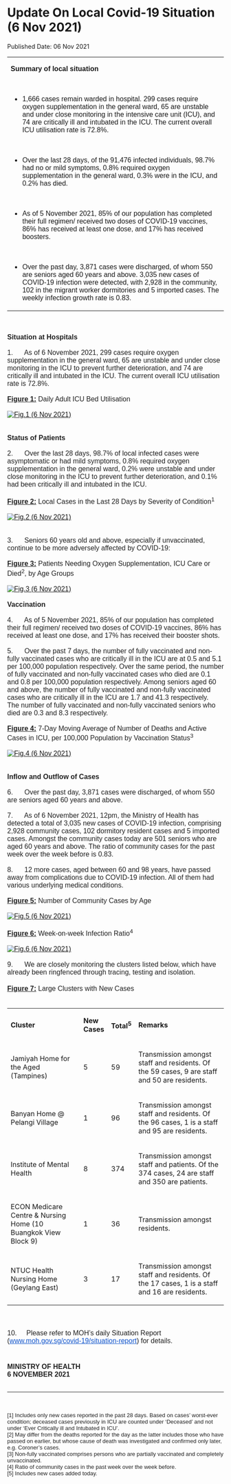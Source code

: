 <html>
    <meta http-equiv="Content-Type" content="text/html; charset=utf-8"/>
    <meta charset="utf-8"/>
    <title>Update On Local Covid-19 Situation (6 Nov 2021)</title>
    <body><h1>Update On Local Covid-19 Situation (6 Nov 2021)</h1>
    <p>Published Date: 06 Nov 2021</p> <span style="color: rgb(34, 34, 34); font-size: small; font-family: Arial, Helvetica, sans-serif;"><strong></strong></span><div dir="ltr" align="left"><strong></strong><span style="font-family: Arial; font-size: 16px;"></span><table><colgroup><col width="605"></colgroup><tbody><tr><td><p dir="ltr"><span style="font-family: Arial; font-size: 16px;"><strong>Summary of local situation</strong></span></p><span style="font-family: Arial; font-size: 16px;"><br></span><ul><li dir="ltr" aria-level="1"><p dir="ltr" role="presentation"><span style="font-family: Arial; font-size: 16px;">1,666 cases remain warded in hospital. 299 cases require oxygen supplementation in the general ward, 65 are unstable and under close monitoring in the intensive care unit (ICU), and 74 are critically ill and intubated in the ICU. The current overall ICU utilisation rate is 72.8%.</span></p></li></ul><span style="font-family: Arial; font-size: 16px;"><br></span><ul><li dir="ltr" aria-level="1"><p dir="ltr" role="presentation"><span style="font-family: Arial; font-size: 16px;">Over the last 28 days, of the 91,476 infected individuals, 98.7% had no or mild symptoms, 0.8% required oxygen supplementation in the general ward, 0.3% were in the ICU, and 0.2% has died.</span></p></li></ul><span style="font-family: Arial; font-size: 16px;"><br></span><ul><li dir="ltr" aria-level="1"><p dir="ltr" role="presentation"><span style="font-family: Arial; font-size: 16px;">As of 5 November 2021, 85% of our population has completed their full regimen/ received two doses of COVID-19 vaccines, 86% has received at least one dose, and 17% has received boosters.</span></p></li></ul><span style="font-family: Arial; font-size: 16px;"><br></span><ul><li dir="ltr" aria-level="1"><p dir="ltr" role="presentation"><span style="font-family: Arial; font-size: 16px;">Over the past day, 3,871 cases were discharged, of whom 550 are seniors aged 60 years and above. 3,035 new cases of COVID-19 infection were detected, with 2,928 in the community, 102 in the migrant worker dormitories and 5 imported cases. The weekly infection growth rate is 0.83.</span></p></li></ul></td></tr></tbody></table></div><span style="font-size: 16px;"><span style="font-family: Arial; font-size: 16px;"><span style="color: rgb(34, 34, 34); font-family: Arial;"><strong><br><br>Situation at Hospitals</strong></span><br style="color: rgb(34, 34, 34); font-size: small;"><br style="color: rgb(34, 34, 34); font-size: small;"><span style="color: rgb(34, 34, 34);">1.&nbsp; &nbsp; &nbsp; As of 6 November 2021, 299 cases require oxygen supplementation in the general ward, 65 are unstable and under close monitoring in the ICU to prevent further deterioration, and 74 are critically ill and intubated in the ICU. The current overall ICU utilisation rate is 72.8%.</span><br style="color: rgb(34, 34, 34); font-size: small;"><br style="color: rgb(34, 34, 34); font-size: small;"><span style="color: rgb(34, 34, 34);"><strong><span style="text-decoration: underline;">Figure 1:</span></strong> Daily Adult ICU Bed Utilisation</span><br style="color: rgb(34, 34, 34); font-size: small;"><br style="color: rgb(34, 34, 34); font-size: small;"><a href="/images/librariesprovider5/covid-19-chart-(pr)/fig-1-(6-nov-2021).png?sfvrsn=6265320a_0"><img src="/images/librariesprovider5/covid-19-chart-(pr)/fig-1-(6-nov-2021).png?sfvrsn=6265320a_0" data-displaymode="Original" alt="Fig.1 (6 Nov 2021)" title="Fig.1 (6 Nov 2021)" data-openoriginalimageonclick="true"></a><br style="color: rgb(34, 34, 34); font-size: small;"><br style="color: rgb(34, 34, 34); font-size: small;"><br style="color: rgb(34, 34, 34); font-size: small;"><span style="color: rgb(34, 34, 34);"><strong>Status of Patients</strong></span><br style="color: rgb(34, 34, 34); font-size: small;"><br style="color: rgb(34, 34, 34); font-size: small;"><span style="color: rgb(34, 34, 34);">2.&nbsp; &nbsp; &nbsp; Over the last 28 days, 98.7% of local infected cases were asymptomatic or had mild symptoms, 0.8% required oxygen supplementation in the general ward, 0.2% were unstable and under close monitoring in the ICU to prevent further deterioration, and 0.1% had been critically ill and intubated in the ICU.</span><br style="color: rgb(34, 34, 34); font-size: small;"><br style="color: rgb(34, 34, 34); font-size: small;"><span style="color: rgb(34, 34, 34);"><strong><span style="text-decoration: underline;">Figure 2:</span></strong> Local Cases in the Last 28 Days by Severity of Condition<sup>1</sup></span><br style="color: rgb(34, 34, 34); font-size: small;"><br style="color: rgb(34, 34, 34); font-size: small;"><a href="/images/librariesprovider5/covid-19-chart-(pr)/fig-2-(6-nov-2021).jpg?sfvrsn=bbac2ea6_0"><img src="/images/librariesprovider5/covid-19-chart-(pr)/fig-2-(6-nov-2021).jpg?sfvrsn=bbac2ea6_0" data-displaymode="Original" alt="Fig.2 (6 Nov 2021)" title="Fig.2 (6 Nov 2021)" data-openoriginalimageonclick="true"></a><br style="color: rgb(34, 34, 34); font-size: small;"><br style="color: rgb(34, 34, 34); font-size: small;"><br style="color: rgb(34, 34, 34); font-size: small;"><span style="color: rgb(34, 34, 34);">3.&nbsp; &nbsp; &nbsp; Seniors 60 years old and above, especially if unvaccinated, continue to be more adversely affected by COVID-19:</span><br style="color: rgb(34, 34, 34); font-size: small;"><br style="color: rgb(34, 34, 34); font-size: small;"><span style="color: rgb(34, 34, 34);"><strong><span style="text-decoration: underline;">Figure 3:</span></strong> Patients Needing Oxygen Supplementation, ICU Care or Died<sup>2</sup>, by Age Groups</span><br style="color: rgb(34, 34, 34); font-size: small;"><br style="color: rgb(34, 34, 34); font-size: small;"><a href="/images/librariesprovider5/covid-19-chart-(pr)/fig-3-(6-nov-2021).jpg?sfvrsn=91da6b1c_0"><img src="/images/librariesprovider5/covid-19-chart-(pr)/fig-3-(6-nov-2021).jpg?sfvrsn=91da6b1c_0" data-displaymode="Original" alt="Fig.3 (6 Nov 2021)" title="Fig.3 (6 Nov 2021)" data-openoriginalimageonclick="true"></a><br style="color: rgb(34, 34, 34); font-size: small;"><br style="color: rgb(34, 34, 34); font-size: small;"><span style="color: rgb(34, 34, 34);"><strong>Vaccination</strong></span><br style="color: rgb(34, 34, 34); font-size: small;"><br style="color: rgb(34, 34, 34); font-size: small;"><span style="color: rgb(34, 34, 34);">4.&nbsp; &nbsp; &nbsp; As of 5 November 2021, 85% of our population has completed their full regimen/ received two doses of COVID-19 vaccines, 86% has received at least one dose, and 17% has received their booster shots.</span><br style="color: rgb(34, 34, 34); font-size: small;"><br style="color: rgb(34, 34, 34); font-size: small;"><span style="color: rgb(34, 34, 34);">5.&nbsp; &nbsp; &nbsp; Over the past 7 days, the number of fully vaccinated and non-fully vaccinated cases who are critically ill in the ICU are at 0.5 and 5.1 per 100,000 population respectively. Over the same period, the number of fully vaccinated and non-fully vaccinated cases who died are 0.1 and 0.8 per 100,000 population respectively. Among seniors aged 60 and above, the number of fully vaccinated and non-fully vaccinated cases who are critically ill in the ICU are 1.7 and 41.3 respectively.&nbsp; The number of fully vaccinated and non-fully vaccinated seniors who died are 0.3 and 8.3 respectively.</span><br style="color: rgb(34, 34, 34); font-size: small;"><br style="color: rgb(34, 34, 34); font-size: small;"><span style="color: rgb(34, 34, 34);"><strong><span style="text-decoration: underline;">Figure 4:</span></strong> 7-Day Moving Average of Number of Deaths and Active Cases in ICU, per 100,000 Population by Vaccination Status<sup>3</sup>&nbsp; &nbsp;</span><br style="color: rgb(34, 34, 34); font-size: small;"><br style="color: rgb(34, 34, 34); font-size: small;"><a href="/images/librariesprovider5/covid-19-chart-(pr)/fig-4-(6-nov-2021).jpg?sfvrsn=3c84a8c5_0"><img src="/images/librariesprovider5/covid-19-chart-(pr)/fig-4-(6-nov-2021).jpg?sfvrsn=3c84a8c5_0" data-displaymode="Original" alt="Fig.4 (6 Nov 2021)" title="Fig.4 (6 Nov 2021)" data-openoriginalimageonclick="true"></a><br style="color: rgb(34, 34, 34); font-size: small;"><br style="color: rgb(34, 34, 34); font-size: small;"><br style="color: rgb(34, 34, 34); font-size: small;"><span style="color: rgb(34, 34, 34);"><strong>Inflow and Outflow of Cases</strong></span><br style="color: rgb(34, 34, 34); font-size: small;"><br style="color: rgb(34, 34, 34); font-size: small;"><span style="color: rgb(34, 34, 34);">6.&nbsp; &nbsp; &nbsp; Over the past day, 3,871 cases were discharged, of whom 550 are seniors aged 60 years and above.</span><br style="color: rgb(34, 34, 34); font-size: small;"><br style="color: rgb(34, 34, 34); font-size: small;"><span style="color: rgb(34, 34, 34);">7.&nbsp; &nbsp; &nbsp; As of 6 November 2021, 12pm, the Ministry of Health has detected a total of 3,035 new cases of COVID-19 infection, comprising 2,928 community cases, 102 dormitory resident cases and 5 imported cases. Amongst the community cases today are 501 seniors who are aged 60 years and above. The ratio of community cases for the past week over the week before is 0.83.</span><br style="color: rgb(34, 34, 34); font-size: small;"><br style="color: rgb(34, 34, 34); font-size: small;"><span style="color: rgb(34, 34, 34);">8.&nbsp; &nbsp; &nbsp; 12 more cases, aged between 60 and 98 years, have passed away from complications due to COVID-19 infection. All of them had various underlying medical conditions.</span><br style="color: rgb(34, 34, 34); font-size: small;"><br style="color: rgb(34, 34, 34); font-size: small;"><span style="color: rgb(34, 34, 34);"><strong><span style="text-decoration: underline;">Figure 5:</span></strong> Number of Community Cases by Age</span><br style="color: rgb(34, 34, 34); font-size: small;"><br style="color: rgb(34, 34, 34); font-size: small;"><a href="/images/librariesprovider5/covid-19-chart-(pr)/fig-5-(6-nov-2021).jpg?sfvrsn=dae45f38_0"><img src="/images/librariesprovider5/covid-19-chart-(pr)/fig-5-(6-nov-2021).jpg?sfvrsn=dae45f38_0" data-displaymode="Original" alt="Fig.5 (6 Nov 2021)" title="Fig.5 (6 Nov 2021)" data-openoriginalimageonclick="true"></a><br style="color: rgb(34, 34, 34); font-size: small;"><br style="color: rgb(34, 34, 34); font-size: small;"><span style="color: rgb(34, 34, 34);"><strong><span style="text-decoration: underline;">Figure 6:</span></strong> Week-on-week Infection Ratio<sup>4</sup></span><br style="color: rgb(34, 34, 34); font-size: small;"><br style="color: rgb(34, 34, 34); font-size: small;"><a href="/images/librariesprovider5/covid-19-chart-(pr)/fig-6-(6-nov-2021).jpg?sfvrsn=63a3cf14_0"><img src="/images/librariesprovider5/covid-19-chart-(pr)/fig-6-(6-nov-2021).jpg?sfvrsn=63a3cf14_0" data-displaymode="Original" alt="Fig.6 (6 Nov 2021)" title="Fig.6 (6 Nov 2021)" data-openoriginalimageonclick="true"></a><br><br style="color: rgb(34, 34, 34); font-size: small;"></span><span style="color: rgb(34, 34, 34); font-family: Arial, Helvetica, sans-serif; font-size: 16px;"><span style="font-family: Arial;">9.&nbsp; &nbsp; &nbsp; We are closely monitoring the clusters listed below, which have already been ringfenced</span> through tracing, testing and isolation.</span><br style="color: rgb(34, 34, 34); font-family: Arial, Helvetica, sans-serif;"><br style="color: rgb(34, 34, 34); font-family: Arial, Helvetica, sans-serif;"><span style="color: rgb(34, 34, 34); font-family: Arial, Helvetica, sans-serif;"><strong><span style="text-decoration: underline;">Figure 7:</span></strong> Large Clusters with New Cases</span><br style="color: rgb(34, 34, 34); font-family: Arial, Helvetica, sans-serif;"><br></span><div dir="ltr" align="left"><span style="font-size: 16px;"><strong></strong></span><table><colgroup><col width="215"><col width="60"><col width="63"><col width="268"></colgroup><tbody><tr><td><p dir="ltr"><span style="font-size: 16px;"><strong>Cluster</strong></span></p></td><td><p dir="ltr"><span style="font-size: 16px;"><strong>New Cases</strong></span></p></td><td><p dir="ltr"><span style="font-size: 16px;"><strong>Total<sup>5</sup></strong></span></p></td><td><p dir="ltr"><span style="font-size: 16px;"><strong>Remarks</strong></span></p></td></tr><tr><td><p dir="ltr"><span style="font-size: 16px;">Jamiyah Home for the Aged (Tampines)</span></p></td><td><p dir="ltr"><span style="font-size: 16px;">5</span></p></td><td><p dir="ltr"><span style="font-size: 16px;">59</span></p></td><td><p dir="ltr"><span style="font-size: 16px;">Transmission amongst staff and residents. Of the 59 cases, 9 are staff and 50 are residents.</span></p></td></tr><tr><td><p dir="ltr"><span style="font-size: 16px;">Banyan Home @ Pelangi Village</span></p></td><td><p dir="ltr"><span style="font-size: 16px;">1</span></p></td><td><p dir="ltr"><span style="font-size: 16px;">96</span></p></td><td><p dir="ltr"><span style="font-size: 16px;">Transmission amongst staff and residents. Of the 96 cases, 1 is a staff and 95 are residents.</span></p></td></tr><tr><td><p dir="ltr"><span style="font-size: 16px;">Institute of Mental Health</span></p></td><td><p dir="ltr"><span style="font-size: 16px;">8</span></p></td><td><p dir="ltr"><span style="font-size: 16px;">374</span></p></td><td><p dir="ltr"><span style="font-size: 16px;">Transmission amongst staff and patients. Of the 374 cases, 24 are staff and 350 are patients.</span></p></td></tr><tr><td><p dir="ltr"><span style="font-size: 16px;">ECON Medicare Centre &amp; Nursing Home (10 Buangkok View Block 9)</span></p></td><td><p dir="ltr"><span style="font-size: 16px;">1</span></p></td><td><p dir="ltr"><span style="font-size: 16px;">36</span></p></td><td><p dir="ltr"><span style="font-size: 16px;">Transmission amongst residents.</span></p></td></tr><tr><td><p dir="ltr"><span style="font-size: 16px;">NTUC Health Nursing Home (Geylang East)</span></p></td><td><p dir="ltr"><span style="font-size: 16px;">3</span></p></td><td><p dir="ltr"><span style="font-size: 16px;">17</span></p></td><td><p dir="ltr"><span style="font-size: 16px;">Transmission amongst staff and residents. Of the 17 cases, 1 is a staff and 16 are residents.</span></p></td></tr></tbody></table></div><span style="font-size: 16px;"><br><br style="color: rgb(34, 34, 34); font-family: Arial, Helvetica, sans-serif;"><span style="color: rgb(34, 34, 34); font-family: Arial, Helvetica, sans-serif;">10.&nbsp; &nbsp; &nbsp;Please refer to MOH’s daily Situation Report (</span><a href="http://www.moh.gov.sg/covid-19/situation-report" rel="noreferrer" target="_blank" data-saferedirecturl="https://www.google.com/url?q=http://www.moh.gov.sg/covid-19/situation-report&amp;source=gmail&amp;ust=1636299467700000&amp;usg=AOvVaw2KJiZklck463hWD-3oXVDp" style="color: rgb(17, 85, 204); font-family: Arial, Helvetica, sans-serif;">www.moh.gov.sg/covid-19/situa<wbr>tion-report</a><span style="color: rgb(34, 34, 34); font-family: Arial, Helvetica, sans-serif;">) for details.</span><br style="color: rgb(34, 34, 34); font-family: Arial, Helvetica, sans-serif;"><br style="color: rgb(34, 34, 34); font-family: Arial, Helvetica, sans-serif;"><br style="color: rgb(34, 34, 34); font-family: Arial, Helvetica, sans-serif;"><span style="color: rgb(34, 34, 34); font-family: Arial, Helvetica, sans-serif;"><strong>MINISTRY OF HEALTH</strong></span><strong><br style="color: rgb(34, 34, 34); font-size: small; font-family: Arial, Helvetica, sans-serif;"><span style="color: rgb(34, 34, 34); font-family: Arial, Helvetica, sans-serif;">6 NOVEMBER 2021</span></strong><br style="color: rgb(34, 34, 34); font-family: Arial, Helvetica, sans-serif;"></span><br style="color: rgb(34, 34, 34); font-size: small; font-family: Arial, Helvetica, sans-serif;"><hr><span style="font-family: Arial;"><br style="color: rgb(34, 34, 34); font-size: small;"><br style="color: rgb(34, 34, 34); font-size: small;"><span style="color: rgb(34, 34, 34); font-size: small;">[1] Includes only new cases reported in the past 28 days. Based on cases’ worst-ever condition; deceased cases previously in ICU are counted under ‘Deceased’ and not under ‘Ever Critically ill and Intubated in ICU’.</span><br style="color: rgb(34, 34, 34); font-size: small;"><span style="color: rgb(34, 34, 34); font-size: small;">[2] May differ from the deaths reported for the day as the latter includes those who have passed on earlier, but whose cause of death was investigated and confirmed only later, e.g. Coroner’s cases.</span><br style="color: rgb(34, 34, 34); font-size: small;"><span style="color: rgb(34, 34, 34); font-size: small;">[3] Non-fully vaccinated comprises persons who are partially vaccinated and completely unvaccinated.</span><br style="color: rgb(34, 34, 34); font-size: small;"><span style="color: rgb(34, 34, 34); font-size: small;">[4] Ratio of community cases in the past week over the week before.</span><br style="color: rgb(34, 34, 34); font-size: small;"><span style="color: rgb(34, 34, 34); font-size: small;">[5] Includes new cases added today.</span></span></body>
</html>